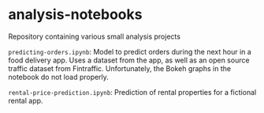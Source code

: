 # analysis-notebooks
Repository containing various small analysis projects

`predicting-orders.ipynb`: Model to predict orders during the next hour in a food delivery app. Uses a dataset from the app, as well as an open source traffic dataset from Fintraffic. Unfortunately, the Bokeh graphs in the notebook do not load properly.

`rental-price-prediction.ipynb`: Prediction of rental properties for a fictional rental app.
